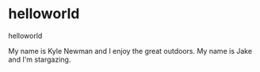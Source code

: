 # helloworld
helloworld

My name is Kyle Newman and I enjoy the great outdoors.  My name is Jake and I'm stargazing. 
